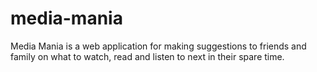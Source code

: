 # media-mania
Media Mania is a web application for making suggestions to friends and family on what to watch, read and listen to next in their spare time.
